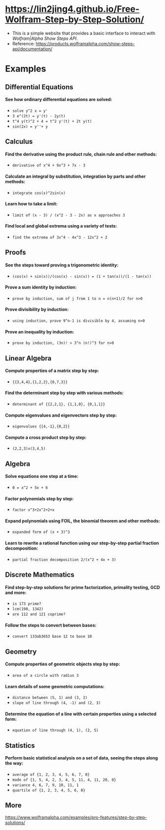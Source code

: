 # https://lin2jing4.github.io/Free-Wolfram-Step-by-Step-Solution/
- This is a simple website that provides a basic interface to interact with *Wolfram|Alpha Show Steps API*.
- Reference: https://products.wolframalpha.com/show-steps-api/documentation/

# Examples

## Differential Equations
#### See how ordinary differential equations are solved:
- `solve y^2 x = y'`
- `3 e^(2t) = y'(t) - 2y(t)`
- `t^4 y(t)^2 + 4 = t^2 y'(t) + 2t y(t)`
- `sin(2x) = y''+ y`

## Calculus
#### Find the derivative using the product rule, chain rule and other methods:
- `derivative of x^4 + 9x^3 + 7x - 3`
#### Calculate an integral by substitution, integration by parts and other methods:
- `integrate cos(x)^2sin(x)`
#### Learn how to take a limit:
- `limit of (x - 3) / (x^2 - 3 - 2x) as x approaches 3`
#### Find local and global extrema using a variety of tests:
- `find the extrema of 3x^4 - 4x^3 - 12x^2 + 2`

## Proofs
#### See the steps toward proving a trigonometric identity:
- `(cos(x) + sin(x))/(cos(x) - sin(x)) = (1 + tan(x))/(1 - tan(x))`
#### Prove a sum identity by induction:
- `prove by induction, sum of j from 1 to n = n(n+1)/2 for n>0`
#### Prove divisibility by induction:
- `using induction, prove 9^n-1 is divisible by 4, assuming n>0`
#### Prove an inequality by induction:
- `prove by induction, (3n)! > 3^n (n!)^3 for n>0`

## Linear Algebra
#### Compute properties of a matrix step by step:
- `{{3,4,4},{1,2,2},{0,7,3}}`
#### Find the determinant step by step with various methods:
- `determinant of {{2,2,1}, {1,1,0}, {0,1,1}}`
#### Compute eigenvalues and eigenvectors step by step:
- `eigenvalues {{4,-1},{0,2}}`
#### Compute a cross product step by step:
- `(2,2,3)x(3,4,5)`

## Algebra
#### Solve equations one step at a time:
- `0 = x^2 + 5x + 6`
#### Factor polynomials step by step:
- `factor x^3+2x^2+2+x`
#### Expand polynomials using FOIL, the binomial theorem and other methods:
- `expanded form of (x + 3)^3`
#### Learn to rewrite a rational function using our step-by-step partial fraction decomposition:
- `partial fraction decomposition 2/(x^2 + 4x + 3)`

## Discrete Mathematics
#### Find step-by-step solutions for prime factorization, primality testing, GCD and more:
- `is 173 prime?`
- `lcm(190, 1342)`
- `are 112 and 121 coprime?`
#### Follow the steps to convert between bases:
- `convert 133ab3653 base 12 to base 10`

## Geometry
#### Compute properties of geometric objects step by step:
- `area of a circle with radius 3`
#### Learn details of some geometric computations:
- `distance between (5, 1) and (3, 2)`
- `slope of line through (4, -1) and (2, 3)`
#### Determine the equation of a line with certain properties using a selected form:
- `equation of line through (4, 1), (2, 5)`

## Statistics
#### Perform basic statistical analysis on a set of data, seeing the steps along the way:
- `average of {1, 2, 3, 4, 5, 6, 7, 0}`
- `mode of {1, 5, 4, 2, 3, 4, 5, 11, 4, 11, 20, 0}`
- `variance 4, 6, 7, 9, 10, 11, 1`
- `quartile of {1, 2, 3, 4, 5, 6, 0}`

## More
https://www.wolframalpha.com/examples/pro-features/step-by-step-solutions/
